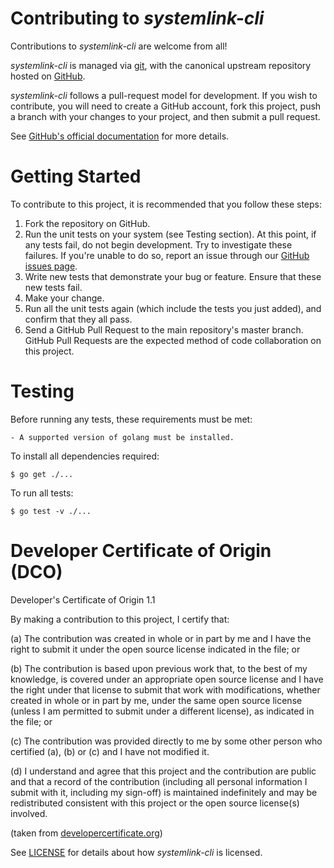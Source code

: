 # Contributing to *systemlink-cli*

Contributions to *systemlink-cli* are welcome from all!

*systemlink-cli* is managed via [git](https://git-scm.com), with the canonical upstream
repository hosted on [GitHub](https://github.com/ni/systemlink-cli).

*systemlink-cli* follows a pull-request model for development.  If you wish to
contribute, you will need to create a GitHub account, fork this project, push a
branch with your changes to your project, and then submit a pull request.

See [GitHub's official documentation](https://help.github.com/articles/using-pull-requests/) for more details.

# Getting Started

To contribute to this project, it is recommended that you follow these steps:

1. Fork the repository on GitHub.
2. Run the unit tests on your system (see Testing section). At this point,
   if any tests fail, do not begin development. Try to investigate these
   failures. If you're unable to do so, report an issue through our
   [GitHub issues page](https://github.com/ni/systemlink-cli/issues).
3. Write new tests that demonstrate your bug or feature. Ensure that these
   new tests fail.
4. Make your change.
5. Run all the unit tests again (which include the tests you just added),
   and confirm that they all pass.
6. Send a GitHub Pull Request to the main repository's master branch. GitHub
   Pull Requests are the expected method of code collaboration on this project.

# Testing

Before running any tests, these requirements must be met:

    - A supported version of golang must be installed.

To install all dependencies required:
```
$ go get ./...
```

To run all tests:
```
$ go test -v ./...
```

# Developer Certificate of Origin (DCO)

   Developer's Certificate of Origin 1.1

   By making a contribution to this project, I certify that:

   (a) The contribution was created in whole or in part by me and I
       have the right to submit it under the open source license
       indicated in the file; or

   (b) The contribution is based upon previous work that, to the best
       of my knowledge, is covered under an appropriate open source
       license and I have the right under that license to submit that
       work with modifications, whether created in whole or in part
       by me, under the same open source license (unless I am
       permitted to submit under a different license), as indicated
       in the file; or

   (c) The contribution was provided directly to me by some other
       person who certified (a), (b) or (c) and I have not modified
       it.

   (d) I understand and agree that this project and the contribution
       are public and that a record of the contribution (including all
       personal information I submit with it, including my sign-off) is
       maintained indefinitely and may be redistributed consistent with
       this project or the open source license(s) involved.

(taken from [developercertificate.org](https://developercertificate.org/))

See [LICENSE](https://github.com/ni/systemlink-cli/blob/master/LICENSE)
for details about how *systemlink-cli* is licensed.